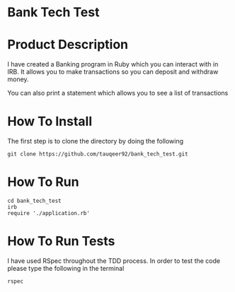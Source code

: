 # Bank Tech Test

 # Product Description

I have created a Banking program in Ruby which you can interact with in IRB. It allows you to make transactions so you can deposit and withdraw money. 

You can also print a statement which allows you to see a list of transactions

# How To Install 

The first step is to clone the directory by doing the following

```
git clone https://github.com/tauqeer92/bank_tech_test.git
```

# How To Run
 
 ```
 cd bank_tech_test
 irb
 require './application.rb'
 ```

# How To Run Tests

I have used RSpec throughout the TDD process. In order to test the code please type the following in the terminal

```
rspec

```